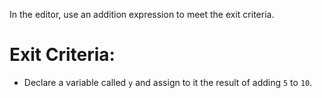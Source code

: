 In the editor, use an addition expression to meet the exit criteria.

# Exit Criteria:

- Declare a variable called `y` and assign to it the result of adding `5` to `10`.
